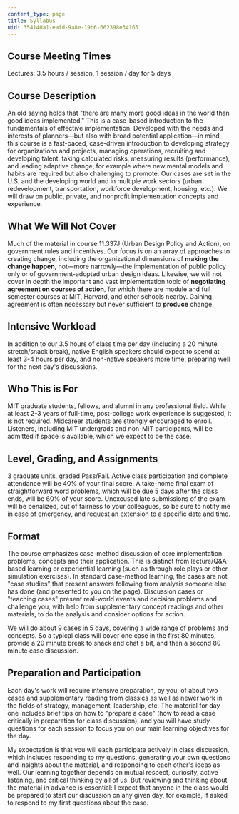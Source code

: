```yaml
---
content_type: page
title: Syllabus
uid: 354140a1-eafd-9a8e-19b6-662398e34165
---
```


Course Meeting Times
--------------------

Lectures: 3.5 hours / session, 1 session / day for 5 days

Course Description
------------------

An old saying holds that "there are many more good ideas in the world than good ideas implemented." This is a case-based introduction to the fundamentals of effective implementation. Developed with the needs and interests of planners—but also with broad potential application—in mind, this course is a fast-paced, case-driven introduction to developing strategy for organizations and projects, managing operations, recruiting and developing talent, taking calculated risks, measuring results (performance), and leading adaptive change, for example where new mental models and habits are required but also challenging to promote. Our cases are set in the U.S. and the developing world and in multiple work sectors (urban redevelopment, transportation, workforce development, housing, etc.). We will draw on public, private, and nonprofit implementation concepts and experience.

What We Will Not Cover
----------------------

Much of the material in course 11.337J (Urban Design Policy and Action), on government rules and incentives. Our focus is on an array of approaches to creating change, including the organizational dimensions of **making the change happen**, not—more narrowly—the implementation of public policy only or of government-adopted urban design ideas. Likewise, we will not cover in depth the important and vast implementation topic of **negotiating agreement on courses of action**, for which there are module and full semester courses at MIT, Harvard, and other schools nearby. Gaining agreement is often necessary but never sufficient to **produce** change.

Intensive Workload
------------------

In addition to our 3.5 hours of class time per day (including a 20 minute stretch/snack break), native English speakers should expect to spend at least 3-4 hours per day, and non-native speakers more time, preparing well for the next day's discussions.

Who This is For
---------------

MIT graduate students, fellows, and alumni in any professional field. While at least 2-3 years of full-time, post-college work experience is suggested, it is not required. Midcareer students are strongly encouraged to enroll. Listeners, including MIT undergrads and non-MIT participants, will be admitted if space is available, which we expect to be the case.

Level, Grading, and Assignments
-------------------------------

3 graduate units, graded Pass/Fail. Active class participation and complete attendance will be 40% of your final score. A take-home final exam of straightforward word problems, which will be due 5 days after the class ends, will be 60% of your score. Unexcused late submissions of the exam will be penalized, out of fairness to your colleagues, so be sure to notify me in case of emergency, and request an extension to a specific date and time.

Format
------

The course emphasizes case-method discussion of core implementation problems, concepts and their application. This is distinct from lecture/Q&A-based learning or experiential learning (such as through role plays or other simulation exercises). In standard case-method learning, the cases are not "case studies" that present answers following from analysis someone else has done (and presented to you on the page). Discussion cases or "teaching cases" present real-world events and decision problems and challenge you, with help from supplementary concept readings and other materials, to do the analysis and consider options for action.

We will do about 9 cases in 5 days, covering a wide range of problems and concepts. So a typical class will cover one case in the first 80 minutes, provide a 20 minute break to snack and chat a bit, and then a second 80 minute case discussion.

Preparation and Participation
-----------------------------

Each day's work will require intensive preparation, by you, of about two cases and supplementary reading from classics as well as newer work in the fields of strategy, management, leadership, etc. The material for day one includes brief tips on how to "prepare a case" (how to read a case critically in preparation for class discussion), and you will have study questions for each session to focus you on our main learning objectives for the day.

My expectation is that you will each participate actively in class discussion, which includes responding to my questions, generating your own questions and insights about the material, and responding to each other's ideas as well. Our learning together depends on mutual respect, curiosity, active listening, and critical thinking by all of us. But reviewing and thinking about the material in advance is essential: I expect that anyone in the class would be prepared to start our discussion on any given day, for example, if asked to respond to my first questions about the case.